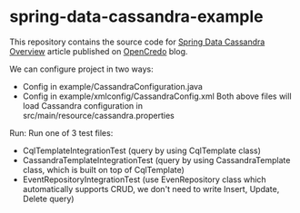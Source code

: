 spring-data-cassandra-example
=============================
This repository contains the source code for [Spring Data Cassandra Overview](http://www.opencredo.com/spring-data-cassandra-overview/) article published on [OpenCredo](http://www.opencredo.com/) blog.

We can configure project in two ways:
+ Config in example/CassandraConfiguration.java
+ Config in example/xmlconfig/CassandraConfig.xml
Both above files will load Cassandra configuration in src/main/resource/cassandra.properties

Run: 
Run one of 3 test files:
+ CqlTemplateIntegrationTest (query by using CqlTemplate class)
+ CassandraTemplateIntegrationTest (query by using CassandraTemplate class, which is built on top of CqlTemplate)
+ EventRepositoryIntegrationTest (use EvenRepository class which automatically supports CRUD, we don't need to write Insert, Update, Delete query)



